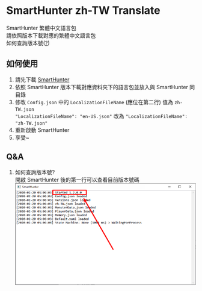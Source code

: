 # SmartHunter zh-TW Translate
 SmartHunter 繁體中文語言包  
 請依照版本下載對應的繁體中文語言包  
 如何查詢版本號([?](#qa))  
## 如何使用
  1. 請先下載 [SmartHunter](https://github.com/gabrielefilipp/SmartHunter) 
  2. 依照 SmartHunter 版本下載對應資料夾下的語言包並放入與 SmartHunter 同目錄
  3. 修改 `Config.json` 中的 `LocalizationFileName` (應位在第二行) 值為 `zh-TW.json`  
  `"LocalizationFileName": "en-US.json"` 改為 `"LocalizationFileName": "zh-TW.json"`
  4. 重新啟動 SmartHunter
  5. 享受~
## Q&A
 1. 如何查詢版本號?  
   開啟 SmartHunter 後的第一行可以查看目前版本號碼![查看版號](./resources/version.png)